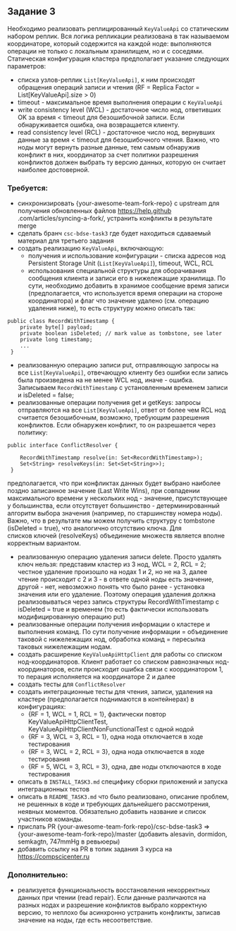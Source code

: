 ## Задание 3
Необходимо реализовать реплицированный `KeyValueApi` со статическим набором реплик. Вся логика репликации реализована
в так называемом координаторе, который содержится на каждой ноде: выполняются операции не только с локальным хранилищем,
 но и с соседями. Статическая конфигурация кластера предполагает указание следующих параметров:
- списка узлов-реплик `List[KeyValueApi]`, к ним происходят обращения операций записи и чтения (RF = Replica Factor = 
List[KeyValueApi].size > 0) 
- timeout - максимальное время выполнения операции с `KeyValueApi`  
- write consistency level (WCL) -  достаточное число нод, ответивших OK за время < timeout для безошибочной записи. Если
 обнаруживается ошибка, она возвращается клиенту.  
- read consistency level (RCL) - достаточное число нод, вернувших данные за время < timeout для безошибочного чтения. 
Важно, что ноды могут вернуть разные данные, тем самым обнаружив конфликт в них, координатор за счет политики 
разрешения конфликтов должен выбрать ту версию данных, которую он считает наиболее достоверной.  

### Требуется:
- синхронизировать {your-awesome-team-fork-repo} c upstream для получения обновленных файлов https://help.github
.com/articles/syncing-a-fork/, устранить конфликты в результате merge 
- сделать бранч `csc-bdse-task3` где будет находиться сдаваемый материал для третьего задания
- создать реализацию `KeyValueApi`, включающую:
  - получения и использование конфигурации - списка адресов нод Persistent Storage Unit (`List[KeyValueApi]`), timeout, 
  WCL, RCL
  - использования специальной структуры для оборачивания сообщения клиента и записи его в нижележащие хранилища. По 
  сути, необходимо добавить в хранимое сообщение время записи (предполагается, что используется время операции на 
  стороне координатора) и флаг что значение удалено (см. операцию удаления ниже), то есть структуру можно описать так: 
```
public class RecordWithTimestamp {
    private byte[] payload;
    private boolean isDeleted; // mark value as tombstone, see later
    private long timestamp;
    ...
 }
 ```  
 
  - реализованную операцию записи put, отправляющую запросы на все `List[KeyValueApi]`, отвечающую клиенту без ошибки
   если запись была произведена на не менее WCL нод, иначе - ошибка. Записываем `RecordWithTimestamp` с установленным
    временем записи и isDeleted = false;
  - реализованные операции получения get и getKeys: запросы отправляются на все `List[KeyValueApi]`, ответ от более 
  чем RCL нод считается безошибочным, возможно, требующим разрешения конфликтов. Если обнаружен конфликт, то он 
  разрешается через политику:   
```
public interface ConflictResolver {

    RecordWithTimestamp resolve(in: Set<RecordWithTimestamp>);
    Set<String> resolveKeys(in: Set<Set<String>>);
 }
 ```      
  предполагается, что при конфликтах данных будет выбрано наиболее поздно записанное значение (Last Write Wins), при 
  совпадении максимального времени у нескольких нод - значение, присутствующее у большинства, если отсутствует 
  большинство - детерминированный алгоритм выбора значения (например, по старшинству номера ноды). Важно, что в 
  результате мы можем получить структуру с tombstone (isDeleted = true), что аналогично отсутствию ключа. Для  
  списков ключей (resolveKeys) объединение множеств является вполне корректным вариантом.    
 - реализованную операцию удаления записи delete. Просто удалять ключ нельзя: представим кластер из 3 нод, WCL = 2, 
 RCL = 2; честное удаление произошло на нодах 1 и 2, но не на 3, далее чтение происходит с 2 и 3 - в ответе одной 
 ноды есть значение, другой - нет, невозможно понять что было ранее - установка значения или его удаление. Поэтому 
 операция удаления должна реализовываться через запись структуры RecordWithTimestamp c isDeleted = true и временем 
 (то есть фактически использовать модифицированную операцию put)  
 - реализованные операции получения информации о кластере и выполнения команд. По сути получение информации = 
 объединение таковой с нижележащих нод, обработка команд = пересылка таковых нижележащим нодам.   
- создать расширение `KeyValueApiHttpClient` для работы со списком нод-координаторов. Клиент работает со списком 
равнозначных нод-координаторов, если происходит ошибка связи с координатором 1, то перация исполняется на 
координаторе 2 и далее    
- создать тесты для `ConflictResolver`
- создать интеграционные тесты для чтения, записи, удаления на кластере (предполагается поднимаются в контейнерах) в 
конфигурациях:
  - {RF = 1, WCL = 1, RCL = 1}, фактически повтор KeyValueApiHttpClientTest, KeyValueApiHttpClientNonFunctionalTest c одной нодой
  - {RF = 3, WCL = 3, RCL = 1}, одна нода отключается в ходе тестирования
  - {RF = 3, WCL = 2, RCL = 3}, одна нода отключается в ходе тестирования
  - {RF = 5, WCL = 3, RCL = 3}, одна, две ноды отключаются в ходе тестирования
- описать в `INSTALL_TASK3.md` специфику сборки приложений и запуска интеграционных тестов
- описать в `README_TASK3.md` что было реализовано, описание проблем, не решенных в коде и требующих дальнейшего 
рассмотрения, неявных моментов. Обязательно добавить название и список участников команды.  
- прислать PR {your-awesome-team-fork-repo}/csc-bdse-task3 => {your-awesome-team-fork-repo}/master (добавить alesavin, 
dormidon, semkagtn, 747mmHg в ревьюеры)  
- добавить ссылку на PR в топик задания 3 курса на https://compscicenter.ru       

### Дополнительно:
- реализуется функциональность восстановления некорректных данных при чтении (read repair). Если данные различаются 
на разных нодах и разрешение конфликтов выбрало корректную версию, то неплохо бы асинхронно устранить конфликты, 
записав значение на ноды, где есть несоответствие.